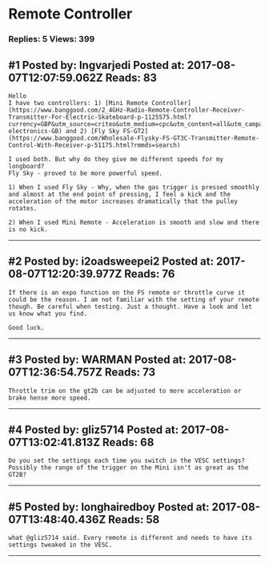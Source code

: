 # Remote Controller

### Replies: 5 Views: 399

## \#1 Posted by: Ingvarjedi Posted at: 2017-08-07T12:07:59.062Z Reads: 83

```
Hello
I have two controllers: 1) [Mini Remote Controller](https://www.banggood.com/2_4GHz-Radio-Remote-Controller-Receiver-Transmitter-For-Electric-Skateboard-p-1125575.html?currency=GBP&utm_source=criteo&utm_medium=cpc&utm_content=all&utm_campaign=m-electronics-GB) and 2) [Fly Sky FS-GT2](https://www.banggood.com/Wholesale-Flysky-FS-GT3C-Transmitter-Remote-Control-With-Receiver-p-51175.html?rmmds=search)

I used both. But why do they give me different speeds for my longboard?
Fly Sky - proved to be more powerful speed. 

1) When I used Fly Sky - Why, when the gas trigger is pressed smoothly and almost at the end point of pressing, I feel a kick and the acceleration of the motor increases dramatically that the pulley rotates.

2) When I used Mini Remote - Acceleration is smooth and slow and there is no kick.
```

---
## \#2 Posted by: i2oadsweepei2 Posted at: 2017-08-07T12:20:39.977Z Reads: 76

```
If there is an expo function on the FS remote or throttle curve it could be the reason. I am not familiar with the setting of your remote though. Be careful when testing. Just a thought. Have a look and let us know what you find.

Good luck.
```

---
## \#3 Posted by: WARMAN Posted at: 2017-08-07T12:36:54.757Z Reads: 73

```
Throttle trim on the gt2b can be adjusted to more acceleration or brake hense more speed.
```

---
## \#4 Posted by: gliz5714 Posted at: 2017-08-07T13:02:41.813Z Reads: 68

```
Do you set the settings each time you switch in the VESC settings?  Possibly the range of the trigger on the Mini isn't as great as the GT2B?
```

---
## \#5 Posted by: longhairedboy Posted at: 2017-08-07T13:48:40.436Z Reads: 58

```
what @gliz5714 said. Every remote is different and needs to have its settings tweaked in the VESC.
```

---
